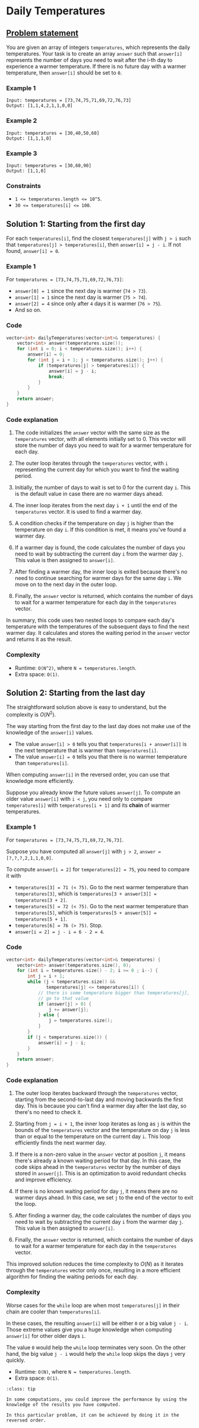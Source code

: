 # Daily Temperatures

## [Problem statement](https://leetcode.com/problems/daily-temperatures/)

You are given an array of integers `temperatures`, which represents the daily temperatures. Your task is to create an array `answer` such that `answer[i]` represents the number of days you need to wait after the i-th day to experience a warmer temperature. If there is no future day with a warmer temperature, then `answer[i]` should be set to `0`. 

### Example 1
```text
Input: temperatures = [73,74,75,71,69,72,76,73]
Output: [1,1,4,2,1,1,0,0]
```

### Example 2
```text
Input: temperatures = [30,40,50,60]
Output: [1,1,1,0]
```

### Example 3
```text
Input: temperatures = [30,60,90]
Output: [1,1,0]
```
 
### Constraints
* `1 <= temperatures.length <= 10^5`.
* `30 <= temperatures[i] <= 100`.

## Solution 1: Starting from the first day

For each `temperatures[i]`, find the closest `temperatures[j]` with `j > i` such that `temperatures[j] > temperatures[i]`, then `answer[i] = j - i`. If not found, `answer[i] = 0`.

### Example 1
For `temperatures = [73,74,75,71,69,72,76,73]`:

* `answer[0] = 1` since the next day is warmer (`74 > 73`).
* `answer[1] = 1` since the next day is warmer (`75 > 74`).
* `answer[2] = 4` since only after `4` days it is warmer (`76 > 75`).
* And so on.

### Code
```cpp
vector<int> dailyTemperatures(vector<int>& temperatures) {
    vector<int> answer(temperatures.size());
    for (int i = 0; i < temperatures.size(); i++) {
        answer[i] = 0;
        for (int j = i + 1; j < temperatures.size(); j++) {
            if (temperatures[j] > temperatures[i]) {
                answer[i] = j - i;
                break;
            }
        }
    }
    return answer;
}
```

### Code explanation

1. The code initializes the `answer` vector with the same size as the `temperatures` vector, with all elements initially set to 0. This vector will store the number of days you need to wait for a warmer temperature for each day.

2. The outer loop iterates through the `temperatures` vector, with `i` representing the current day for which you want to find the waiting period.

3. Initially, the number of days to wait is set to 0 for the current day `i`. This is the default value in case there are no warmer days ahead.

4. The inner loop iterates from the next day `i + 1` until the end of the `temperatures` vector. It is used to find a warmer day.

5. A condition checks if the temperature on day `j` is higher than the temperature on day `i`. If this condition is met, it means you've found a warmer day.

6. If a warmer day is found, the code calculates the number of days you need to wait by subtracting the current day `i` from the warmer day `j`. This value is then assigned to `answer[i]`.

7. After finding a warmer day, the inner loop is exited because there's no need to continue searching for warmer days for the same day `i`. We move on to the next day in the outer loop.

8. Finally, the `answer` vector is returned, which contains the number of days to wait for a warmer temperature for each day in the `temperatures` vector.

In summary, this code uses two nested loops to compare each day's temperature with the temperatures of the subsequent days to find the next warmer day. It calculates and stores the waiting period in the `answer` vector and returns it as the result. 

### Complexity
* Runtime: `O(N^2)`, where `N = temperatures.length`.
* Extra space: `O(1)`.

## Solution 2: Starting from the last day

The straightforward solution above is easy to understand, but the complexity is $O(N^2)$. 

The way starting from the first day to the last day does not make use of the knowledge of the `answer[i]` values. 

* The value `answer[i] > 0` tells you that `temperatures[i + answer[i]]` is the next temperature that is warmer than `temperatures[i]`. 
* The value `answer[i] = 0` tells you that there is no warmer temperature than `temperatures[i]`. 

When computing `answer[i]` in the reversed order, you can use that knowledge more efficiently.

Suppose you already know the future values `answer[j]`. To compute an older value `answer[i]` with `i < j`, you need only to compare `temperatures[i]` with `temperatures[i + 1]` and its **chain** of warmer temperatures.  

### Example 1
For `temperatures = [73,74,75,71,69,72,76,73]`. 

Suppose you have computed all `answer[j]` with `j > 2`, `answer = [?,?,?,2,1,1,0,0]`.  

To compute `answer[i = 2]` for `temperatures[2] = 75`, you need to compare it with

* `temperatures[3] = 71 (< 75)`. Go to the next warmer temperature than `temperatures[3]`, which is `temperatures[3 + answer[3]] = temperatures[3 + 2]`. 
* `temperatures[5] = 72 (< 75)`. Go to the next warmer temperature than `temperatures[5]`, which is `temperatures[5 + answer[5]] = temperatures[5 + 1]`. 
* `temperatures[6] = 76 (> 75)`. Stop.
* `answer[i = 2] = j - i = 6 - 2 = 4`.

### Code
```cpp
vector<int> dailyTemperatures(vector<int>& temperatures) {
    vector<int> answer(temperatures.size(), 0);
    for (int i = temperatures.size() - 2; i >= 0 ; i--) {
        int j = i + 1;
        while (j < temperatures.size() && 
               temperatures[j] <= temperatures[i]) {
            // there is some temperature bigger than temperatures[j], 
            // go to that value 
            if (answer[j] > 0) { 
                j += answer[j];
            } else {
                j = temperatures.size();    
            }
        }
        if (j < temperatures.size()) {
            answer[i] = j - i;
        }
    }
    return answer;
}
```

### Code explanation

1. The outer loop iterates backward through the `temperatures` vector, starting from the second-to-last day and moving backwards the first day. This is because you can't find a warmer day after the last day, so there's no need to check it.

2. Starting from `j = i + 1`, the inner loop iterates as long as `j` is within the bounds of the `temperatures` vector and the temperature on day `j` is less than or equal to the temperature on the current day `i`. This loop efficiently finds the next warmer day.

3. If there is a non-zero value in the `answer` vector at position `j`, it means there's already a known waiting period for that day. In this case, the code skips ahead in the `temperatures` vector by the number of days stored in `answer[j]`. This is an optimization to avoid redundant checks and improve efficiency.
   
4. If there is no known waiting period for day `j`, it means there are no warmer days ahead. In this case, we set `j` to the end of the vector to exit the loop.

5. After finding a warmer day, the code calculates the number of days you need to wait by subtracting the current day `i` from the warmer day `j`. This value is then assigned to `answer[i]`.

6. Finally, the `answer` vector is returned, which contains the number of days to wait for a warmer temperature for each day in the `temperatures` vector.

This improved solution reduces the time complexity to $O(N)$ as it iterates through the `temperatures` vector only once, resulting in a more efficient algorithm for finding the waiting periods for each day.

### Complexity
Worse cases for the `while` loop are when most `temperatures[j]` in their chain are cooler than `temperatures[i]`. 

In these cases, the resulting `answer[i]` will be either `0` or a big value `j - i`. Those extreme values give you a huge knowledge when computing `answer[i]` for other older days `i`.

The value `0` would help the `while` loop terminates very soon. On the other hand, the big value `j - i` would help the `while` loop skips the days `j` very quickly.

* Runtime: `O(N)`, where `N = temperatures.length`. 
* Extra space: `O(1)`.


```{admonition} Tips
:class: tip

In some computations, you could improve the performance by using the knowledge of the results you have computed. 

In this particular problem, it can be achieved by doing it in the reversed order.

```